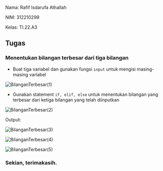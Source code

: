 Nama: Rafif Isdarufa Athallah

NIM: 312210299

Kelas: TI.22.A3

## Tugas

### Menentukan bilangan terbesar dari tiga bilangan

- Buat tiga variabel dan gunakan fungsi `input` untuk mengisi masing-masing variabel

![BilanganTerbesar(1)](https://user-images.githubusercontent.com/115514467/200007250-88bff0c0-2021-4dd5-811c-f5901e2369ec.jpg)

- Gunakan statement `if, elif, else` untuk menentukan bilangan yang terbesar dari ketiga bilangan yang telah diinputkan

![BilanganTerbesar(2)](https://user-images.githubusercontent.com/115514467/200007258-fe33191b-0d3e-4f99-8380-42d1f66f692d.jpg)

Output:

![BilanganTerbesar(3)](https://user-images.githubusercontent.com/115514467/200007260-8e4a70e4-b07c-4e7a-8e75-f8b8afbb2ecc.jpg)

![BilanganTerbesar(4)](https://user-images.githubusercontent.com/115514467/200007262-0178568d-c18f-4c7e-85a8-f4efa097f9e2.jpg)

![BilanganTerbesar(5)](https://user-images.githubusercontent.com/115514467/200007267-956c98e3-b13f-47f8-8027-ec4d31d13f60.jpg)

### Sekian, terimakasih.
